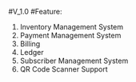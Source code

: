 #V_1.0
#Feature:
1. Inventory Management System
2. Payment Management System
3. Billing
4. Ledger
5. Subscriber Management System
6. QR Code Scanner Support